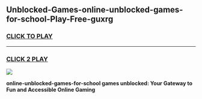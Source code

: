 
## Unblocked-Games-online-unblocked-games-for-school-Play-Free-guxrg
<h3>
<a href="https://premium76.site?title=online-unblocked-games-for-school&ref=21A">CLICK TO PLAY</a></h3>
<hr>

<h3>
<a href="https://premium76.site?title=online-unblocked-games-for-school&ref=21A">CLICK 2 PLAY</a>
  
</h3>

<a href="https://premium76.site?title=online-unblocked-games-for-school&ref=21A"><img src="https://clearcache.store/games.png"></a>


**online-unblocked-games-for-school games unblocked: Your Gateway to Fun and Accessible Online Gaming**
